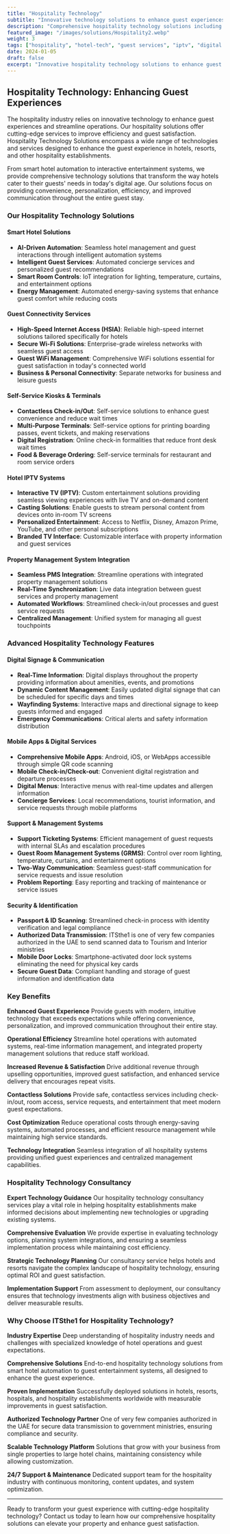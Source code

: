 ```yaml
---
title: "Hospitality Technology"
subtitle: "Innovative technology solutions to enhance guest experiences"
description: "Comprehensive hospitality technology solutions including smart hotel systems, IPTV, digital signage, mobile apps, and guest management systems designed to enhance guest experiences and streamline operations."
featured_image: "/images/solutions/Hospitality2.webp"
weight: 3
tags: ["hospitality", "hotel-tech", "guest services", "iptv", "digital signage", "smart hotels", "guest management"]
date: 2024-01-05
draft: false
excerpt: "Innovative hospitality technology solutions to enhance guest experiences and streamline hotel operations with cutting-edge services."
---
```


## Hospitality Technology: Enhancing Guest Experiences

The hospitality industry relies on innovative technology to enhance guest experiences and streamline operations. Our hospitality solutions offer cutting-edge services to improve efficiency and guest satisfaction. Hospitality Technology Solutions encompass a wide range of technologies and services designed to enhance the guest experience in hotels, resorts, and other hospitality establishments.

From smart hotel automation to interactive entertainment systems, we provide comprehensive technology solutions that transform the way hotels cater to their guests' needs in today's digital age. Our solutions focus on providing convenience, personalization, efficiency, and improved communication throughout the entire guest stay.

### Our Hospitality Technology Solutions

#### Smart Hotel Solutions
- **AI-Driven Automation**: Seamless hotel management and guest interactions through intelligent automation systems
- **Intelligent Guest Services**: Automated concierge services and personalized guest recommendations
- **Smart Room Controls**: IoT integration for lighting, temperature, curtains, and entertainment options
- **Energy Management**: Automated energy-saving systems that enhance guest comfort while reducing costs

#### Guest Connectivity Services
- **High-Speed Internet Access (HSIA)**: Reliable high-speed internet solutions tailored specifically for hotels
- **Secure Wi-Fi Solutions**: Enterprise-grade wireless networks with seamless guest access
- **Guest WiFi Management**: Comprehensive WiFi solutions essential for guest satisfaction in today's connected world
- **Business & Personal Connectivity**: Separate networks for business and leisure guests

#### Self-Service Kiosks & Terminals
- **Contactless Check-in/Out**: Self-service solutions to enhance guest convenience and reduce wait times
- **Multi-Purpose Terminals**: Self-service options for printing boarding passes, event tickets, and making reservations
- **Digital Registration**: Online check-in formalities that reduce front desk wait times
- **Food & Beverage Ordering**: Self-service terminals for restaurant and room service orders

#### Hotel IPTV Systems
- **Interactive TV (IPTV)**: Custom entertainment solutions providing seamless viewing experiences with live TV and on-demand content
- **Casting Solutions**: Enable guests to stream personal content from devices onto in-room TV screens
- **Personalized Entertainment**: Access to Netflix, Disney, Amazon Prime, YouTube, and other personal subscriptions
- **Branded TV Interface**: Customizable interface with property information and guest services

#### Property Management System Integration
- **Seamless PMS Integration**: Streamline operations with integrated property management solutions
- **Real-Time Synchronization**: Live data integration between guest services and property management
- **Automated Workflows**: Streamlined check-in/out processes and guest service requests
- **Centralized Management**: Unified system for managing all guest touchpoints

### Advanced Hospitality Technology Features

#### Digital Signage & Communication
- **Real-Time Information**: Digital displays throughout the property providing information about amenities, events, and promotions
- **Dynamic Content Management**: Easily updated digital signage that can be scheduled for specific days and times
- **Wayfinding Systems**: Interactive maps and directional signage to keep guests informed and engaged
- **Emergency Communications**: Critical alerts and safety information distribution

#### Mobile Apps & Digital Services
- **Comprehensive Mobile Apps**: Android, iOS, or WebApps accessible through simple QR code scanning
- **Mobile Check-in/Check-out**: Convenient digital registration and departure processes
- **Digital Menus**: Interactive menus with real-time updates and allergen information
- **Concierge Services**: Local recommendations, tourist information, and service requests through mobile platforms

#### Support & Management Systems
- **Support Ticketing Systems**: Efficient management of guest requests with internal SLAs and escalation procedures
- **Guest Room Management Systems (GRMS)**: Control over room lighting, temperature, curtains, and entertainment options
- **Two-Way Communication**: Seamless guest-staff communication for service requests and issue resolution
- **Problem Reporting**: Easy reporting and tracking of maintenance or service issues

#### Security & Identification
- **Passport & ID Scanning**: Streamlined check-in process with identity verification and legal compliance
- **Authorized Data Transmission**: ITSthe1 is one of very few companies authorized in the UAE to send scanned data to Tourism and Interior ministries
- **Mobile Door Locks**: Smartphone-activated door lock systems eliminating the need for physical key cards
- **Secure Guest Data**: Compliant handling and storage of guest information and identification data
### Key Benefits

**Enhanced Guest Experience**
Provide guests with modern, intuitive technology that exceeds expectations while offering convenience, personalization, and improved communication throughout their entire stay.

**Operational Efficiency**
Streamline hotel operations with automated systems, real-time information management, and integrated property management solutions that reduce staff workload.

**Increased Revenue & Satisfaction**
Drive additional revenue through upselling opportunities, improved guest satisfaction, and enhanced service delivery that encourages repeat visits.

**Contactless Solutions**
Provide safe, contactless services including check-in/out, room access, service requests, and entertainment that meet modern guest expectations.

**Cost Optimization**
Reduce operational costs through energy-saving systems, automated processes, and efficient resource management while maintaining high service standards.

**Technology Integration**
Seamless integration of all hospitality systems providing unified guest experiences and centralized management capabilities.

### Hospitality Technology Consultancy

**Expert Technology Guidance**
Our hospitality technology consultancy services play a vital role in helping hospitality establishments make informed decisions about implementing new technologies or upgrading existing systems.

**Comprehensive Evaluation**
We provide expertise in evaluating technology options, planning system integrations, and ensuring a seamless implementation process while maintaining cost efficiency.

**Strategic Technology Planning**
Our consultancy service helps hotels and resorts navigate the complex landscape of hospitality technology, ensuring optimal ROI and guest satisfaction.

**Implementation Support**
From assessment to deployment, our consultancy ensures that technology investments align with business objectives and deliver measurable results.

### Why Choose ITSthe1 for Hospitality Technology?

**Industry Expertise**
Deep understanding of hospitality industry needs and challenges with specialized knowledge of hotel operations and guest expectations.

**Comprehensive Solutions**
End-to-end hospitality technology solutions from smart hotel automation to guest entertainment systems, all designed to enhance the guest experience.

**Proven Implementation**
Successfully deployed solutions in hotels, resorts, hospitals, and hospitality establishments worldwide with measurable improvements in guest satisfaction.

**Authorized Technology Partner**
One of very few companies authorized in the UAE for secure data transmission to government ministries, ensuring compliance and security.

**Scalable Technology Platform**
Solutions that grow with your business from single properties to large hotel chains, maintaining consistency while allowing customization.

**24/7 Support & Maintenance**
Dedicated support team for the hospitality industry with continuous monitoring, content updates, and system optimization.

---

Ready to transform your guest experience with cutting-edge hospitality technology? Contact us today to learn how our comprehensive hospitality solutions can elevate your property and enhance guest satisfaction.
